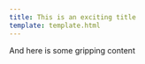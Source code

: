 ```yaml
---
title: This is an exciting title
template: template.html
---
```


And here is some gripping content
